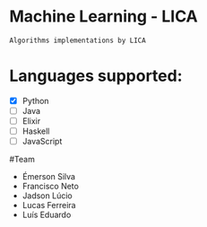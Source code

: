 # Machine Learning - LICA
	Algorithms implementations by LICA

# Languages supported: 
 - [X] Python
 - [ ] Java 
 - [ ] Elixir 
 - [ ] Haskell 
 - [ ] JavaScript 

#Team 
 * Émerson Silva
 * Francisco Neto 
 * Jadson Lúcio 
 * Lucas Ferreira 
 * Luís Eduardo 


